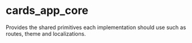 # cards_app_core

Provides the shared primitives each implementation should use such as routes, theme and localizations.